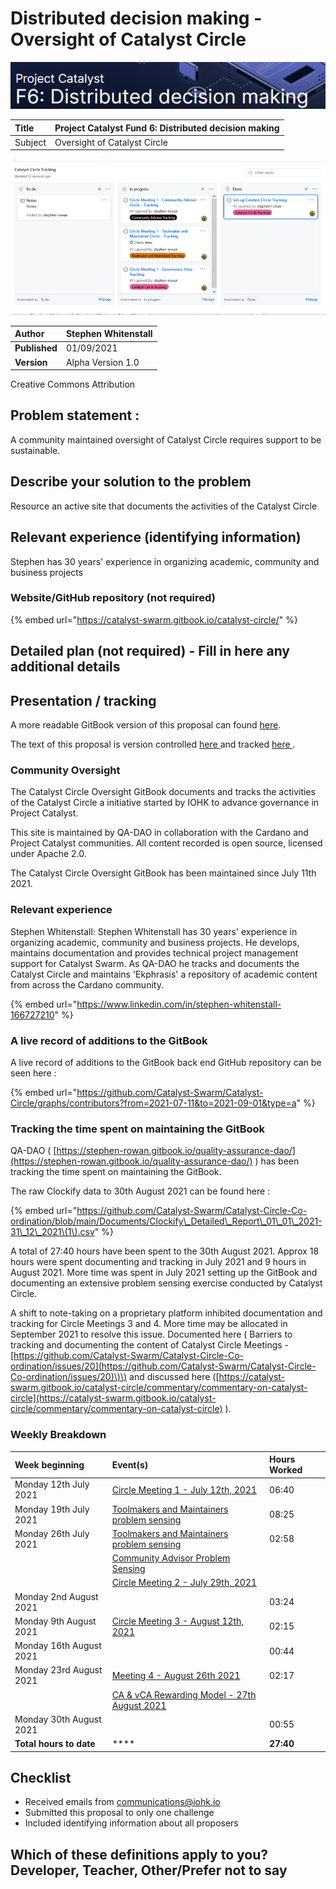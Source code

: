 # Distributed decision making - Oversight of Catalyst Circle

![](../.gitbook/assets/2021-08-30-2-.png)

| Title | Project Catalyst Fund 6: Distributed decision making |
| :--- | :--- |
| Subject | Oversight of Catalyst Circle |

![Catalyst Circle Tracking - Project Board](../.gitbook/assets/0%20%282%29.png)

| **Author** | Stephen Whitenstall |
| :--- | :--- |
| **Published** | 01/09/2021 |
| **Version** | Alpha Version 1.0 |

Creative Commons Attribution

## Problem statement :

A community maintained oversight of Catalyst Circle requires support to be sustainable.

## Describe your solution to the problem

Resource an active site that documents the activities of the Catalyst Circle

## Relevant experience \(identifying information\)

Stephen has 30 years' experience in organizing academic, community and business projects 

### Website/GitHub repository \(not required\)

{% embed url="https://catalyst-swarm.gitbook.io/catalyst-circle/" %}

## Detailed plan \(not required\) - Fill in here any additional details

## **Presentation / tracking**

A more readable GitBook version of this proposal can found [here](https://stephen-rowan.gitbook.io/quality-assurance-dao/fund-6-proposals/distributed-decision-making-oversight-of-catalyst-circle). 

The text of this proposal is version controlled [here ](https://github.com/Quality-Assurance-DAO/F6-Distributed-decision-making-Oversight-of-Catalyst-Circle/blob/main/Proposal/F6-Distributed-decision-making-Oversight-of-Catalyst-Circle.md)and tracked [here ](https://github.com/Quality-Assurance-DAO/F6-Distributed-decision-making-Oversight-of-Catalyst-Circle/projects/1).

### Community Oversight

The Catalyst Circle Oversight GitBook documents and tracks the activities of the Catalyst Circle a initiative started by IOHK to advance governance in Project Catalyst.

This site is maintained by QA-DAO in collaboration with the Cardano and Project Catalyst communities. All content recorded is open source, licensed under Apache 2.0.

The Catalyst Circle Oversight GitBook has been maintained since July 11th 2021.

### Relevant experience

Stephen Whitenstall: Stephen Whitenstall has 30 years' experience in organizing academic, community and business projects. He develops, maintains documentation and provides technical project management support for Catalyst Swarm. As QA-DAO he tracks and documents the Catalyst Circle and maintains 'Ekphrasis' a repository of academic content from across the Cardano community. 

{% embed url="https://www.linkedin.com/in/stephen-whitenstall-166727210" %}

### A live record of additions to the GitBook

A live record of additions to the GitBook back end GitHub repository can be seen here :  

{% embed url="https://github.com/Catalyst-Swarm/Catalyst-Circle/graphs/contributors?from=2021-07-11&to=2021-09-01&type=a" %}

### Tracking the time spent on maintaining the GitBook

QA-DAO \( [https://stephen-rowan.gitbook.io/quality-assurance-dao/](https://stephen-rowan.gitbook.io/quality-assurance-dao/) \) has been tracking the time spent on maintaining the GitBook. 

The raw Clockify data to 30th August 2021 can be found here : 

{% embed url="https://github.com/Catalyst-Swarm/Catalyst-Circle-Co-ordination/blob/main/Documents/Clockify\_Detailed\_Report\_01\_01\_2021-31\_12\_2021\(1\).csv" %}

A total of 27:40 hours have been spent to the 30th August 2021. Approx 18 hours were spent documenting and tracking in July 2021 and 9 hours in August 2021. More time was spent in July 2021 setting up the GitBook and documenting an extensive problem sensing exercise conducted by Catalyst Circle.

A shift to note-taking on a proprietary platform inhibited documentation and tracking for Circle Meetings 3 and 4. More time may be allocated in September 2021 to resolve this issue. Documented here \( Barriers to tracking and documenting the content of Catalyst Circle Meetings - [https://github.com/Catalyst-Swarm/Catalyst-Circle-Co-ordination/issues/20](https://github.com/Catalyst-Swarm/Catalyst-Circle-Co-ordination/issues/20)\)\) and discussed here \([https://catalyst-swarm.gitbook.io/catalyst-circle/commentary/commentary-on-catalyst-circle](https://catalyst-swarm.gitbook.io/catalyst-circle/commentary/commentary-on-catalyst-circle) \).



### Weekly Breakdown

| Week beginning | Event\(s\) | Hours Worked |
| :--- | :--- | :--- |
| Monday 12th July 2021 | [Circle Meeting 1 - July 12th, 2021](https://catalyst-swarm.gitbook.io/catalyst-circle/meetings/meeting-1-july-12th-2021) | 06:40 |
| Monday 19th July 2021 | [Toolmakers and Maintainers problem sensing](https://catalyst-swarm.gitbook.io/catalyst-circle/toolmakers-and-maintainers/activity#t-and-m-problem-sensing-1) | 08:25 |
| Monday 26th July 2021 | [Toolmakers and Maintainers problem sensing](https://catalyst-swarm.gitbook.io/catalyst-circle/toolmakers-and-maintainers/activity#t-and-m-problem-sensing-4) | 02:58 |
|  | [Community Advisor Problem Sensing](https://catalyst-swarm.gitbook.io/catalyst-circle/community-advisors/community-advisor-activity) |  |
|  | [Circle Meeting 2 - July 29th, 2021](https://catalyst-swarm.gitbook.io/catalyst-circle/meetings/meeting-2-july-29th-2021) |  |
| Monday 2nd August 2021 |  | 03:24 |
| Monday 9th August 2021 | [Circle Meeting 3 - August 12th, 2021](https://catalyst-swarm.gitbook.io/catalyst-circle/meetings/meeting-3-august-12th-2021) | 02:15 |
| Monday 16th August 2021 |  | 00:44 |
| Monday 23rd August 2021 | [Meeting 4 - August 26th 2021](https://catalyst-swarm.gitbook.io/catalyst-circle/meetings/meeting-4-august-26th-2021) | 02:17 |
|  | [CA & vCA Rewarding Model - 27th August 2021](https://catalyst-swarm.gitbook.io/catalyst-circle/community-advisors/community-advisor-activity#27th-august-2021-ca-and-vca-rewarding-model-project-catalyst-fund-6) |  |
| Monday 30th August 2021 |  | 00:55 |
| **Total hours to date** | \*\*\*\* | **27:40** |

## Checklist

* Received emails from [communications@iohk.io](mailto:communications@iohk.io)
* Submitted this proposal to only one challenge
* Included identifying information about all proposers

## Which of these definitions apply to you? Developer, Teacher, Other/Prefer not to say


